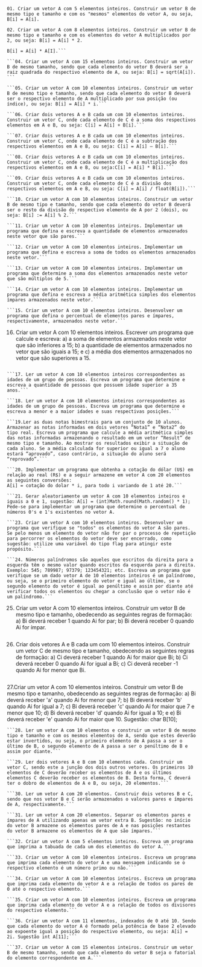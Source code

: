 ```01. Criar um vetor A com 5 elementos inteiros. Construir um vetor B de mesmo tipo e tamanho e com os "mesmos" elementos do vetor A, ou seja, B[i] = A[i].```

```02. Criar um vetor A com 8 elementos inteiros. Construir um vetor B de mesmo tipo e tamanho e com os elementos do vetor A multiplicados por 2, ou seja: B[i] = A[i] * 2.```

```03. Criar um vetor A com 15 elementos inteiros. Construir um vetor B de mesmo tipo e tamanho, sendo que cada elemento do vetor B deverá ser o quadrado do respectivo elemento de A, ou seja:
B[i] = A[i] * A[I].```

```04. Criar um vetor A com 15 elementos inteiros. Construir um vetor B de mesmo tamanho, sendo que cada elemento do vetor B deverá ser a raiz quadrada do respectivo elemento de A, ou seja: B[i] = sqrt(A[i]). ```

```05. Criar um vetor A com 10 elementos inteiros. Construir um vetor B de mesmo tipo e tamanho, sendo que cada elemento do vetor B deverá ser o respectivo elemento de A multiplicado por sua posição (ou índice), ou seja: B[i] = A[i] * i.```

```06. Criar dois vetores A e B cada um com 10 elementos inteiros. Construir um vetor C, onde cada elemento de C é a soma dos respectivos elementos em A e B, ou seja: C[i] = A[i] + B[i].```

```07. Criar dois vetores A e B cada um com 10 elementos inteiros. Construir um vetor C, onde cada elemento de C é a subtração dos respectivos elementos em A e B, ou seja: C[i] = A[i] – B[i].```

```08. Criar dois vetores A e B cada um com 10 elementos inteiros. Construir um vetor C, onde cada elemento de C é a multiplicação dos respectivos elementos em A e B, ou seja:C[i] = A[i] * B[i].```

```09. Criar dois vetores A e B cada um com 10 elementos inteiros. Construir um vetor C, onde cada elemento de C é a divisão dos respectivos elementos em A e B, ou seja: C[i] = A[i] / float(B[i]).```

```10. Criar um vetor A com 10 elementos inteiros. Construir um vetor B de mesmo tipo e tamanho, sendo que cada elemento do vetor B deverá ser o resto da divisão do respectivo elemento de A por 2 (dois), ou seja: B[i] := A[i] % 2.```

```11. Criar um vetor A com 10 elementos inteiros. Implementar um programa que defina e escreva a quantidade de elementos armazenados neste vetor que são pares.```

```12. Criar um vetor A com 10 elementos inteiros. Implementar um programa que defina e escreva a soma de todos os elementos armazenados neste vetor.```

```13. Criar um vetor A com 10 elementos inteiros. Implementar um programa que determine a soma dos elementos armazenados neste vetor que são múltiplos de 5.```

```14. Criar um vetor A com 10 elementos inteiros. Implementar um programa que defina e escreva a média aritmética simples dos elementos ímpares armazenados neste vetor.```

```15. Criar um vetor A com 10 elementos inteiros. Desenvolver um programa que defina o percentual de elementos pares e ímpares, respectivamente, armazenados neste vetor.```

```
16. Criar um vetor A com 10 elementos inteiros. Escrever um programa que calcule e escreva: 
a) a soma de elementos armazenados neste vetor que são inferiores a 15; 
b) a quantidade de elementos armazenados no vetor que são iguais a 15; e 
c) a média dos elementos armazenados no vetor que são superiores a 15.
```

```17. Ler um vetor A com 10 elementos inteiros correspondentes as idades de um grupo de pessoas. Escreva um programa que determine e escreva a quantidade de pessoas que possuem idade superior a 35 anos.```

```18. Ler um vetor A com 10 elementos inteiros correspondentes as idades de um grupo de pessoas. Escreva um programa que determine e escreva a menor e a maior idades e suas respectivas posições.```

```19.Ler as duas notas bimestrais para um conjunto de 10 alunos. Armazenar as notas informadas em dois vetores “Nota1” e “Nota2” do tipo real. Escreva um programa que calcule a média aritmética simples das notas informadas armazenando o resultado em um vetor “Result” de mesmo tipo e tamanho. Ao mostrar os resultados exibir a situação de cada aluno. Se a média calculada for superior ou igual a 7 o aluno estará “aprovado”, caso contrário, a situação do aluno será “reprovado”.```

```20. Implementar um programa que obtenha a cotação do dólar (U$) em relação ao real (R$) e a seguir armazene em vetor A com 20 elementos as seguintes conversões:
A[i] = cotação do dolar * i, para todo i variando de 1 até 20.```

```21. Gerar aleatoriamente um vetor A com 10 elementos inteiros e iguais a 0 e 1, sugestão: A[i] = (int)Math.round(Math.random() * 1); Pede-se para implementar um programa que determine o percentual de números 0's e 1's existentes no vetor A.

```23. Criar um vetor A com 10 elementos inteiros. Desenvolver um programa que verifique se "todos" os elementos do vetor A são pares. Se pelo menos um elemento do vetor não for par o processo de repetição para percorrer os elementos do vetor deve ser encerrado, como sugestão: utilize uma variável do tipo flag para atingir este propósito.```

```24. Números palíndromos são aqueles que escritos da direita para a esquerda têm o mesmo valor quando escritos da esquerda para a direita. Exemplo: 545; 789987; 97379; 123454321; etc. Escreva um programa que verifique se um dado vetor A de 10 elementos inteiros é um palíndromo, ou seja, se o primeiro elemento do vetor e igual ao último, se o segundo elemento do vetor é igual ao penúltimo e assim por diante até verificar todos os elementos ou chegar a conclusão que o vetor não é um palíndromo.```

```
25. Criar um vetor A com 10 elementos inteiros. Construir um vetor B de mesmo tipo e tamanho, obedecendo as seguintes regras de formação: 
a) Bi deverá receber 1 quando Ai for par; 
b) Bi deverá receber 0 quando Ai for ímpar.
```
```
26. Criar dois vetores A e B cada um com 10 elementos inteiros. Construir um vetor C de mesmo tipo e tamanho, obedecendo as seguintes regras de formação: 
a) Ci deverá receber 1 quando Ai for maior que Bi; 
b) Ci deverá receber 0 quando Ai for igual a Bi; 
c) Ci deverá receber -1 quando Ai for menor que Bi.
```
```
27.Criar um vetor A com 10 elementos inteiros. Construir um vetor B de mesmo tipo e tamanho, obedecendo as seguintes regras de formação: 
a) Bi deverá receber 'a' quando Ai for menor que 7; 
b) Bi deverá receber 'b' quando Ai for igual a 7; 
c) Bi deverá receber 'c' quando Ai for maior que 7 e menor que 10; 
d) Bi deverá receber 'd' quando Ai for igual a 10; e 
e) Bi deverá receber 'e' quando Ai for maior que 10. Sugestão: char B[10];
```
```28. Ler um vetor A com 10 elementos e construir um vetor B de mesmo tipo e tamanho e com os mesmos elementos de A, sendo que estes deverão estar invertidos, ou seja, o primeiro elemento de A passa a ser o último de B, o segundo elemento de A passa a ser o penúltimo de B e assim por diante.```

```29. Ler dois vetores A e B com 10 elementos cada. Construir um vetor C, sendo este a junção dos dois outros vetores. Os primeiros 10 elementos de C deverão receber os elementos de A e os últimos elementos C deverão receber os elementos de B. Desta forma, C deverá ter o dobro de elementos de A e B, ou seja, 20 elementos.```

```30. Ler um vetor A com 20 elementos. Construir dois vetores B e C, sendo que nos vetor B e C serão armazenados o valores pares e ímpares de A, respectivamente.```

```31. Ler um vetor A com 20 elementos. Separar os elementos pares e ímpares de A utilizando apenas um vetor extra B. Sugestão: no início do vetor B armazene os elementos pares de A e nas posições restantes do vetor B armazene os elementos de A que são ímpares.```

```32. Criar um vetor A com 5 elementos inteiros. Escreva um programa que imprima a tabuada de cada um dos elementos do vetor A.```

```33. Criar um vetor A com 10 elementos inteiros. Escreva um programa que imprima cada elemento do vetor A e uma mensagem indicando se o respectivo elemento é um número primo ou não.```

```34. Criar um vetor A com 10 elementos inteiros. Escreva um programa que imprima cada elemento do vetor A e a relação de todos os pares de 0 até o respectivo elemento.```

```35. Criar um vetor A com 10 elementos inteiros. Escreva um programa que imprima cada elemento do vetor A e a relação de todos os divisores do respectivo elemento.```

```36. Criar um vetor A com 11 elementos, indexados de 0 até 10. Sendo que cada elemento do vetor A é formado pela potência de base 2 elevado ao expoente igual a posição do respectivo elemento, ou seja: A[i] = 2i. Sugestão int A[11];```

```37. Criar um vetor A com 15 elementos inteiros. Construir um vetor B de mesmo tamanho, sendo que cada elemento do vetor B seja o fatorial do elemento correspondente em A.```
